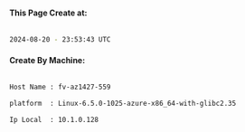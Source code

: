 
   
#### This Page Create at:

```bash

2024-08-20 - 23:53:43 UTC

```

#### Create By Machine:

```bash

Host Name : fv-az1427-559

platform  : Linux-6.5.0-1025-azure-x86_64-with-glibc2.35

Ip Local  : 10.1.0.128

```

